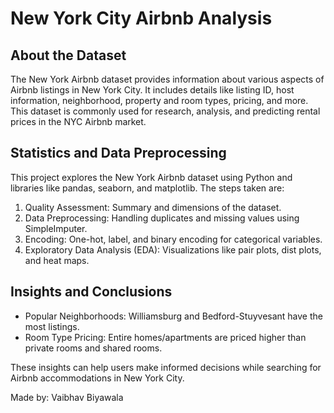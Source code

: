 # New York City Airbnb Analysis

## About the Dataset
The New York Airbnb dataset provides information about various aspects of Airbnb listings in New York City. It includes details like listing ID, host information, neighborhood, property and room types, pricing, and more. This dataset is commonly used for research, analysis, and predicting rental prices in the NYC Airbnb market.

## Statistics and Data Preprocessing
This project explores the New York Airbnb dataset using Python and libraries like pandas, seaborn, and matplotlib. The steps taken are:
1. Quality Assessment: Summary and dimensions of the dataset.
2. Data Preprocessing: Handling duplicates and missing values using SimpleImputer.
3. Encoding: One-hot, label, and binary encoding for categorical variables.
4. Exploratory Data Analysis (EDA): Visualizations like pair plots, dist plots, and heat maps.

## Insights and Conclusions
- Popular Neighborhoods: Williamsburg and Bedford-Stuyvesant have the most listings.
- Room Type Pricing: Entire homes/apartments are priced higher than private rooms and shared rooms.

These insights can help users make informed decisions while searching for Airbnb accommodations in New York City.

Made by: Vaibhav Biyawala
